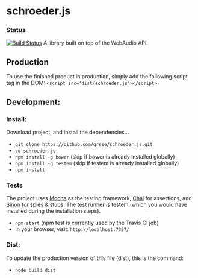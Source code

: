 # schroeder.js
### Status
[![Build Status](https://travis-ci.org/grese/schroeder.js.png)](https://travis-ci.org/grese/schroeder.js)
A library built on top of the WebAudio API.

## Production
To use the finished product in production, simply add the following script tag in the DOM:
`<script src='dist/schroeder.js'></script>`

## Development:

### Install:
Download project, and install the dependencies...
* `git clone https://github.com/grese/schroeder.js.git`
* `cd schroeder.js`
* `npm install -g bower` (skip if bower is already installed globally)
* `npm install -g testem` (skip if testem is already installed globally)
* `npm install`

### Tests
The project uses [Mocha](http://mochajs.org/) as the testing framework, [Chai](http://chaijs.com/) for assertions, and [Sinon](http://sinonjs.org/) for spies & stubs.  The test runner is testem (which you would have installed during the installation steps).
* `npm start` (npm test is currently used by the Travis CI job)
* In your browser, visit: `http://localhost:7357/`

### Dist:
To update the production version of this file (dist), this is the command:
* `node build dist`

